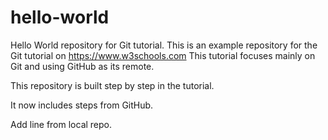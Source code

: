# hello-world
Hello World repository for Git tutorial.
This is an example repository for the Git tutorial on https://www.w3schools.com
This tutorial focuses mainly on Git and using GitHub as its remote.

This repository is built step by step in the tutorial.

It now includes steps from GitHub.

Add line from local repo.
